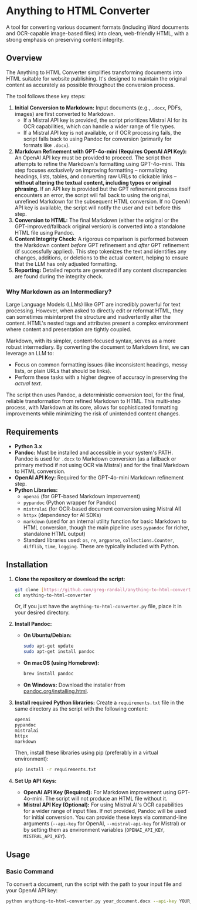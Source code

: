 # Anything to HTML Converter

A tool for converting various document formats (including Word documents and OCR-capable image-based files) into clean, web-friendly HTML, with a strong emphasis on preserving content integrity.

## Overview

The Anything to HTML Converter simplifies transforming documents into HTML suitable for website publishing. It's designed to maintain the original content as accurately as possible throughout the conversion process.

The tool follows these key steps:

1.  **Initial Conversion to Markdown:** Input documents (e.g., `.docx`, PDFs, images) are first converted to Markdown.
    * If a Mistral API key is provided, the script prioritizes Mistral AI for its OCR capabilities, which can handle a wider range of file types.
    * If a Mistral API key is not available, or if OCR processing fails, the script falls back to using Pandoc for conversion (primarily for formats like `.docx`).
2.  **Markdown Refinement with GPT-4o-mini (Requires OpenAI API Key):** An OpenAI API key must be provided to proceed. The script then attempts to refine the Markdown's formatting using GPT-4o-mini. This step focuses *exclusively* on improving formatting – normalizing headings, lists, tables, and converting raw URLs to clickable links – **without altering the textual content, including typos or original phrasing.** If an API key is provided but the GPT refinement process itself encounters an error, the script will fall back to using the original, unrefined Markdown for the subsequent HTML conversion. If no OpenAI API key is available, the script will notify the user and exit before this step.
3.  **Conversion to HTML:** The final Markdown (either the original or the GPT-improved/fallback original version) is converted into a standalone HTML file using Pandoc.
4.  **Content Integrity Check:** A rigorous comparison is performed between the Markdown content *before* GPT refinement and *after* GPT refinement (if successfully applied). This step tokenizes the text and identifies any changes, additions, or deletions to the actual content, helping to ensure that the LLM has only adjusted formatting.
5.  **Reporting:** Detailed reports are generated if any content discrepancies are found during the integrity check.

### Why Markdown as an Intermediary?

Large Language Models (LLMs) like GPT are incredibly powerful for text processing. However, when asked to directly edit or reformat HTML, they can sometimes misinterpret the structure and inadvertently alter the content. HTML's nested tags and attributes present a complex environment where content and presentation are tightly coupled.

Markdown, with its simpler, content-focused syntax, serves as a more robust intermediary. By converting the document to Markdown first, we can leverage an LLM to:
* Focus on common formatting issues (like inconsistent headings, messy lists, or plain URLs that should be links).
* Perform these tasks with a higher degree of accuracy in preserving the *actual text*.

The script then uses Pandoc, a deterministic conversion tool, for the final, reliable transformation from refined Markdown to HTML. This multi-step process, with Markdown at its core, allows for sophisticated formatting improvements while minimizing the risk of unintended content changes.

## Requirements

* **Python 3.x**
* **Pandoc:** Must be installed and accessible in your system's PATH. Pandoc is used for `.docx` to Markdown conversion (as a fallback or primary method if not using OCR via Mistral) and for the final Markdown to HTML conversion.
* **OpenAI API Key:** Required for the GPT-4o-mini Markdown refinement step.
* **Python Libraries:**
    * `openai` (for GPT-based Markdown improvement)
    * `pypandoc` (Python wrapper for Pandoc)
    * `mistralai` (for OCR-based document conversion using Mistral AI)
    * `httpx` (dependency for AI SDKs)
    * `markdown` (used for an internal utility function for basic Markdown to HTML conversion, though the main pipeline uses `pypandoc` for richer, standalone HTML output)
    * Standard libraries used: `os`, `re`, `argparse`, `collections.Counter`, `difflib`, `time`, `logging`. These are typically included with Python.

## Installation

1.  **Clone the repository or download the script:**
    ```bash
    git clone [https://github.com/greg-randall/anything-to-html-converter.git](https://github.com/greg-randall/anything-to-html-converter.git)
    cd anything-to-html-converter
    ```
    Or, if you just have the `anything-to-html-converter.py` file, place it in your desired directory.

2.  **Install Pandoc:**
    * **On Ubuntu/Debian:**
        ```bash
        sudo apt-get update
        sudo apt-get install pandoc
        ```
    * **On macOS (using Homebrew):**
        ```bash
        brew install pandoc
        ```
    * **On Windows:**
        Download the installer from [pandoc.org/installing.html](https://pandoc.org/installing.html).

3.  **Install required Python libraries:**
    Create a `requirements.txt` file in the same directory as the script with the following content:
    ```txt
    openai
    pypandoc
    mistralai
    httpx
    markdown
    ```
    Then, install these libraries using pip (preferably in a virtual environment):
    ```bash
    pip install -r requirements.txt
    ```

4.  **Set Up API Keys:**
    * **OpenAI API Key (Required):** For Markdown improvement using GPT-4o-mini. The script will not produce an HTML file without it.
    * **Mistral API Key (Optional):** For using Mistral AI's OCR capabilities for a wider range of input files. If not provided, Pandoc will be used for initial conversion.
    You can provide these keys via command-line arguments (`--api-key` for OpenAI, `--mistral-api-key` for Mistral) or by setting them as environment variables (`OPENAI_API_KEY`, `MISTRAL_API_KEY`).

## Usage

### Basic Command
To convert a document, run the script with the path to your input file and your OpenAI API key:
```bash
python anything-to-html-converter.py your_document.docx --api-key YOUR_OPENAI_KEY